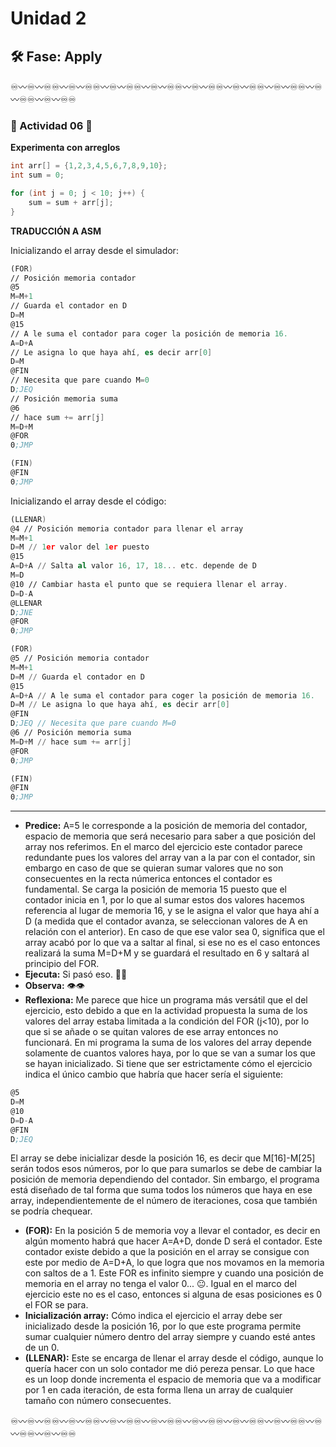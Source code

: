 # Unidad 2


## 🛠 Fase: Apply

♾️〰️♾️〰️♾️♾️〰️♾️〰️♾️♾️〰️♾️〰️♾️♾️〰️♾️〰️♾️♾️〰️♾️〰️♾️♾️〰️♾️〰️♾️♾️〰️♾️〰️♾️♾️〰️♾️〰️♾️♾️〰️♾️〰️♾️♾️

### 🐠 Actividad 06 🐠

__Experimenta con arreglos__

```C++
int arr[] = {1,2,3,4,5,6,7,8,9,10};
int sum = 0;

for (int j = 0; j < 10; j++) {
    sum = sum + arr[j];
}
```
__TRADUCCIÓN A ASM__

Inicializando el array desde el simulador:

```asm
(FOR)
// Posición memoria contador
@5 
M=M+1
// Guarda el contador en D 
D=M 
@15
// A le suma el contador para coger la posición de memoria 16.
A=D+A
// Le asigna lo que haya ahí, es decir arr[0]
D=M
@FIN
// Necesita que pare cuando M=0
D;JEQ
// Posición memoria suma
@6
// hace sum += arr[j]
M=D+M
@FOR
0;JMP

(FIN)
@FIN
0;JMP
```

Inicializando el array desde el código:

```asm
(LLENAR)
@4 // Posición memoria contador para llenar el array
M=M+1 
D=M // 1er valor del 1er puesto
@15
A=D+A // Salta al valor 16, 17, 18... etc. depende de D
M=D
@10 // Cambiar hasta el punto que se requiera llenar el array.
D=D-A
@LLENAR
D;JNE
@FOR
0;JMP

(FOR)
@5 // Posición memoria contador
M=M+1 
D=M // Guarda el contador en D
@15
A=D+A // A le suma el contador para coger la posición de memoria 16.
D=M // Le asigna lo que haya ahí, es decir arr[0]
@FIN
D;JEQ // Necesita que pare cuando M=0
@6 // Posición memoria suma
M=D+M // hace sum += arr[j]
@FOR
0;JMP

(FIN)
@FIN
0;JMP
```
___

- __Predice:__ A=5 le corresponde a la posición de memoria del contador, espacio de memoria que será necesario para saber a que posición del array nos referimos. En el marco del ejercicio este contador parece redundante pues los valores del array van a la par con el contador, sin embargo en caso de que se quieran sumar valores que no son consecuentes en la recta númerica entonces el contador es fundamental. Se carga la posición de memoria 15 puesto que el contador inicia en 1, por lo que al sumar estos dos valores hacemos referencia al lugar de memoria 16, y se le asigna el valor que haya ahí a D (a medida que el contador avanza, se seleccionan valores de A en relación con el anterior). En caso de que ese valor sea 0, significa que el array acabó por lo que va a saltar al final, si ese no es el caso entonces realizará la suma M=D+M y se guardará el resultado en 6 y saltará al principio del FOR.
- __Ejecuta:__ Si pasó eso. 😵‍💫
- __Observa:__ 👁️👁️
- __Reflexiona:__ Me parece que hice un programa más versátil que el del ejercicio, esto debido a que en la actividad propuesta la suma de los valores del array estaba limitada a la condición del FOR (j<10), por lo que si se añade o se quitan valores de ese array entonces no funcionará. En mi programa la suma de los valores del array depende solamente de cuantos valores haya, por lo que se van a sumar los que se hayan inicializado. Si tiene que ser estrictamente cómo el ejercicio indica el único cambio que habría que hacer sería el siguiente:

```asm
@5
D=M
@10
D=D-A
@FIN
D;JEQ
```

El array se debe inicializar desde la posición 16, es decir que M[16]-M[25] serán todos esos números, por lo que para sumarlos se debe de cambiar la posición de memoria dependiendo del contador. Sin embargo, el programa está diseñado de tal forma que suma todos los números que haya en ese array, independientemente de el número de iteraciones, cosa que también se podría chequear.

- __(FOR):__ En la posición 5 de memoria voy a llevar el contador, es decir en algún momento habrá que hacer A=A+D, donde D será el contador. Este contador existe debido a que la posición en el array se consigue con este por medio de A=D+A, lo que logra que nos movamos en la memoria con saltos de a 1. Este FOR es infinito siempre y cuando una posición de memoria en el array no tenga el valor 0... 😐. Igual en el marco del ejercicio este no es el caso, entonces si alguna de esas posiciones es 0 el FOR se para.
- __Inicialización array:__ Cómo indica el ejercicio el array debe ser inicializado desde la posición 16, por lo que este programa permite sumar cualquier número dentro del array siempre y cuando esté antes de un 0.
- __(LLENAR):__ Este se encarga de llenar el array desde el código, aunque lo quería hacer con un solo contador me dió pereza pensar. Lo que hace es un loop donde incrementa el espacio de memoria que va a modificar por 1 en cada iteración, de esta forma llena un array de cualquier tamaño con número consecuentes.

♾️〰️♾️〰️♾️♾️〰️♾️〰️♾️♾️〰️♾️〰️♾️♾️〰️♾️〰️♾️♾️〰️♾️〰️♾️♾️〰️♾️〰️♾️♾️〰️♾️〰️♾️♾️〰️♾️〰️♾️♾️〰️♾️〰️♾️♾️


